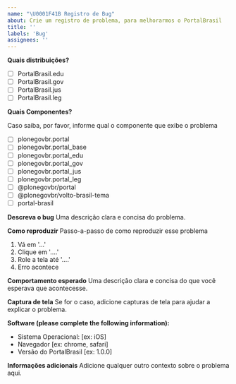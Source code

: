 ```yaml
---
name: "\U0001F41B Registro de Bug"
about: Crie um registro de problema, para melhorarmos o PortalBrasil
title: ''
labels: 'Bug'
assignees: ''
---
```


**Quais distribuições?**

- [ ] PortalBrasil.edu
- [ ] PortalBrasil.gov
- [ ] PortalBrasil.jus
- [ ] PortalBrasil.leg

**Quais Componentes?**

Caso saiba, por favor, informe qual o componente que exibe o problema

- [ ] plonegovbr.portal
- [ ] plonegovbr.portal_base
- [ ] plonegovbr.portal_edu
- [ ] plonegovbr.portal_gov
- [ ] plonegovbr.portal_jus
- [ ] plonegovbr.portal_leg
- [ ] @plonegovbr/portal
- [ ] @plonegovbr/volto-brasil-tema
- [ ] portal-brasil

**Descreva o bug**
Uma descrição clara e concisa do problema.

**Como reproduzir**
Passo-a-passo de como reproduzir esse problema

1. Vá em '...'
2. Clique em '....'
3. Role a tela até '....'
4. Erro acontece

**Comportamento esperado**
Uma descrição clara e concisa do que você esperava que acontecesse.

**Captura de tela**
Se for o caso, adicione capturas de tela para ajudar a explicar o problema.

**Software (please complete the following information):**

- Sistema Operacional: [ex: iOS]
- Navegador [ex: chrome, safari]
- Versão do PortalBrasil [ex: 1.0.0]

**Informações adicionais**
Adicione qualquer outro contexto sobre o problema aqui.
